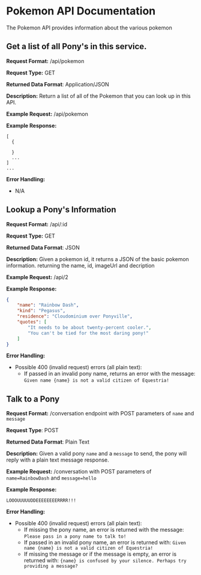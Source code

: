 # Pokemon API Documentation
The Pokemon API provides information about the various pokemon

## Get a list of all Pony's in this service.
**Request Format:** /api/pokemon

**Request Type:** GET

**Returned Data Format**: Application/JSON

**Description:** Return a list of all of the Pokemon that you can look up in this API.

**Example Request:** /api/pokemon

**Example Response:**
```
[
  {

  }
  ...
]
...
```

**Error Handling:**
- N/A

## Lookup a Pony's Information
**Request Format:** /api/:id

**Request Type:** GET

**Returned Data Format**: JSON

**Description:** Given a pokemon id, it returns a JSON of the basic pokemon information. returning the name, id, imageUrl and decription

**Example Request:** /api/2

**Example Response:**
```json
{
    "name": "Rainbow Dash",
    "kind": "Pegasus",
    "residence": "Cloudominium over Ponyville",
    "quotes": [
        "It needs to be about twenty-percent cooler.",
        "You can't be tied for the most daring pony!"
    ]
}
```

**Error Handling:**
- Possible 400 (invalid request) errors (all plain text):
  - If passed in an invalid pony name, returns an error with the message: `Given name {name} is not a valid citizen of Equestria!`

## Talk to a Pony
**Request Format:** /conversation endpoint with POST parameters of `name` and `message`

**Request Type**: POST

**Returned Data Format**: Plain Text

**Description:** Given a valid pony `name` and a `message` to send, the pony will reply with a plain text message response.

**Example Request:** /conversation with POST parameters of `name=RainbowDash` and `message=hello`

**Example Response:**
```
LOOOUUUUUDDEEEEEEEERRRR!!!
```

**Error Handling:**
- Possible 400 (invalid request) errors (all plain text):
  - If missing the pony name, an error is returned with the message: `Please pass in a pony name to talk to!`
  - If passed in an invalid pony name, an error is returned with: `Given name {name} is not a valid citizen of Equestria!`
  - If missing the message or if the message is empty, an error is returned with: `{name} is confused by your silence. Perhaps try providing a message?`
